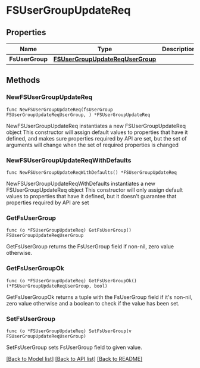 # FSUserGroupUpdateReq

## Properties

Name | Type | Description | Notes
------------ | ------------- | ------------- | -------------
**FsUserGroup** | [**FSUserGroupUpdateReqUserGroup**](FSUserGroupUpdateReqUserGroup.md) |  | 

## Methods

### NewFSUserGroupUpdateReq

`func NewFSUserGroupUpdateReq(fsUserGroup FSUserGroupUpdateReqUserGroup, ) *FSUserGroupUpdateReq`

NewFSUserGroupUpdateReq instantiates a new FSUserGroupUpdateReq object
This constructor will assign default values to properties that have it defined,
and makes sure properties required by API are set, but the set of arguments
will change when the set of required properties is changed

### NewFSUserGroupUpdateReqWithDefaults

`func NewFSUserGroupUpdateReqWithDefaults() *FSUserGroupUpdateReq`

NewFSUserGroupUpdateReqWithDefaults instantiates a new FSUserGroupUpdateReq object
This constructor will only assign default values to properties that have it defined,
but it doesn't guarantee that properties required by API are set

### GetFsUserGroup

`func (o *FSUserGroupUpdateReq) GetFsUserGroup() FSUserGroupUpdateReqUserGroup`

GetFsUserGroup returns the FsUserGroup field if non-nil, zero value otherwise.

### GetFsUserGroupOk

`func (o *FSUserGroupUpdateReq) GetFsUserGroupOk() (*FSUserGroupUpdateReqUserGroup, bool)`

GetFsUserGroupOk returns a tuple with the FsUserGroup field if it's non-nil, zero value otherwise
and a boolean to check if the value has been set.

### SetFsUserGroup

`func (o *FSUserGroupUpdateReq) SetFsUserGroup(v FSUserGroupUpdateReqUserGroup)`

SetFsUserGroup sets FsUserGroup field to given value.



[[Back to Model list]](../README.md#documentation-for-models) [[Back to API list]](../README.md#documentation-for-api-endpoints) [[Back to README]](../README.md)


